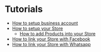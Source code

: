 # Tutorials

- [How to setup business account](HowToSetupBusinessAccount.md)
- [How to setup your Store](wutsi-docs/tutorials/store/HowToSetupStore.md)
  - [How to add Products into your Store](wutsi-docs/tutorials/store/HowToAddProductsIntoStore.md)
- [How to link your Store with Facebook]()
- [How to link your Store with Whatsapp]()